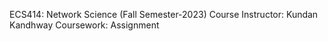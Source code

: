 ECS414: Network Science (Fall Semester-2023)
Course Instructor: Kundan Kandhway
Coursework: Assignment
